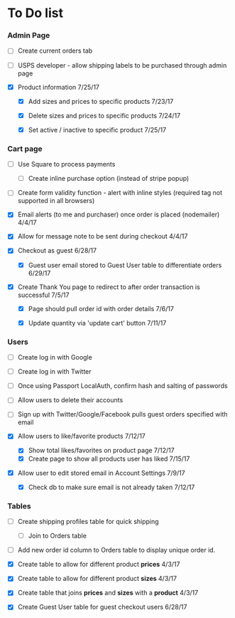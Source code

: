 # To Do list

### Admin Page

- [ ] Create current orders tab

- [ ] USPS developer - allow shipping labels to be purchased through admin page

- [x] Product information 7/25/17
  - [x] Add sizes and prices to specific products 7/23/17
  - [x] Delete sizes and prices to specific products 7/24/17
  - [x] Set active / inactive to specific product 7/25/17


### Cart page

- [ ] Use Square to process payments
  - [ ] Create inline purchase option (instead of stripe popup)

- [ ] Create form validity function - alert with inline styles (required tag not supported in all browsers)

- [x] Email alerts (to me and purchaser) once order is placed (nodemailer) 4/4/17

- [x] Allow for message note to be sent during checkout 4/4/17

- [x] Checkout as guest 6/28/17 <br>
  - [x] Guest user email stored to Guest User table to differentiate orders 6/29/17

- [x] Create Thank You page to redirect to after order transaction is successful 7/5/17
  - [x] Page should pull order id with order details 7/6/17

  - [x] Update quantity via 'update cart' button 7/11/17



### Users

- [ ] Create log in with Google

- [ ] Create log in with Twitter

- [ ] Once using Passport LocalAuth, confirm hash and salting of passwords

- [ ] Allow users to delete their accounts

- [ ] Sign up with Twitter/Google/Facebook pulls guest orders specified with email

- [x] Allow users to like/favorite products 7/12/17
  - [x] Show total likes/favorites on product page 7/12/17
  - [x] Create page to show all products user has liked 7/15/17

- [x] Allow user to edit stored email in Account Settings 7/9/17
  - [x] Check db to make sure email is not already taken 7/12/17



### Tables

- [ ] Create shipping profiles table for quick shipping
  - [ ] Join to Orders table

- [ ] Add new order id column to Orders table to display unique order id.

- [x] Create table to allow for different product **prices** 4/3/17

- [x] Create table to allow for different product **sizes** 4/3/17

- [x] Create table that joins **prices** and **sizes** with a **product** 4/3/17

- [x] Create Guest User table for guest checkout users 6/28/17
